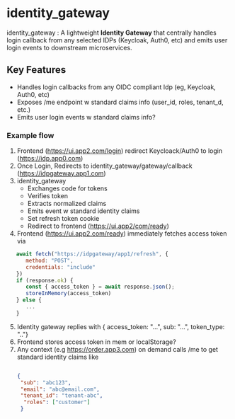 # identity_gateway
identity_gateway : A lightweight **Identity Gateway** that centrally handles login callback from  any selected IDPs (Keycloak, Auth0, etc) and emits user login events to downstream microservices.


## Key Features
* Handles login callbacks from any OIDC compliant Idp (eg, Keycloak, Auth0, etc)
* Exposes /me endpoint w standard claims info (user_id, roles, tenant_d, etc.)
* Emits user login events w standard claims info?


### Example flow
1. Frontend (https://ui.app2.com/login) redirect Keycloack/Auth0 to login (https://idp.app0.com)
2. Once Login, Redirects to identity_gateway/gateway/callback (https://idpgateway.app1.com)
3. identity_gateway
   * Exchanges code for tokens
   * Verifies token
   * Extracts normalized claims
   * Emits event w standard identity claims
   * Set refresh token cookie
   * Redirect to frontend (https://ui.app2/com/ready)
4. Frontend (https://ui.app2.com/ready) immediately fetches access token via
```js
   await fetch("https://idpgateway/app1/refresh", {
      method: "POST",
      credentials: "include"
   })
   if (response.ok) {
      const { access_token } = await response.json();
      storeInMemory(access_token)
   } else {
      ...
   }
```
5. Identity gateway replies with { access_token: "...", sub: "...", token_type: ".."}
6. Frontend stores access token in mem or localStorage?
7. Any context (e.g https://order.app3.com) on demand calls /me to get standard identity claims like
   ```json
   
   {
    "sub": "abc123",
    "email": "abc@email.com",
    "tenant_id": "tenant-abc",
     "roles": ["customer"]
    }
   

   ```

